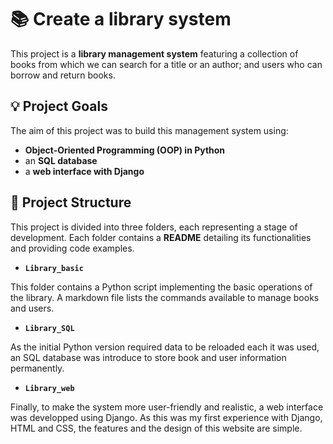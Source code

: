 # :books: Create a library system

This project is a **library management system** featuring a collection of books from which we can search for a title or an author; and users who can borrow and return books.  

## :bulb: Project Goals  
The aim of this project was to build this management system using:  
- **Object-Oriented Programming (OOP) in Python**  
- an **SQL database**  
- a **web interface with Django**  

## :pushpin: Project Structure  
This project is divided into three folders, each representing a stage of development. Each folder contains a **README** detailing its functionalities and providing code examples. 

- **`Library_basic`** 

This folder contains a Python script implementing the basic operations of the library. A markdown file lists the commands available to manage books and users.

- **`Library_SQL`** 

As the initial Python version required data to be reloaded each it was used, an SQL database was introduce to store book and user information permanently.

- **`Library_web`**

Finally, to make the system more user-friendly and realistic, a web interface was developped using Django. As this was my first experience with Django, HTML and CSS, the features and the design of this website are simple.
